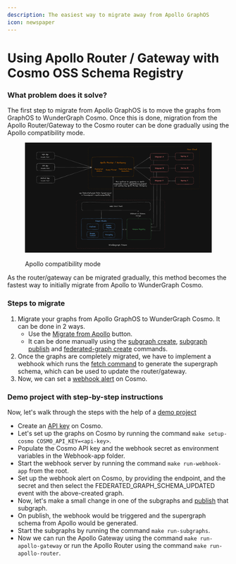 ```yaml
---
description: The easiest way to migrate away from Apollo GraphOS
icon: newspaper
---
```


# Using Apollo Router / Gateway with Cosmo OSS Schema Registry

### What problem does it solve?

The first step to migrate from Apollo GraphOS is to move the graphs from GraphOS to WunderGraph Cosmo. Once this is done, migration from the Apollo Router/Gateway to the Cosmo router can be done gradually using the Apollo compatibility mode.&#x20;

<figure><img src="../.gitbook/assets/image (125).png" alt=""><figcaption><p>Apollo compatibility mode</p></figcaption></figure>

As the router/gateway can be migrated gradually, this method becomes the fastest way to initially migrate from Apollo to WunderGraph Cosmo.

### Steps to migrate

1. Migrate your graphs from Apollo GraphOS to WunderGraph Cosmo. It can be done in 2 ways.
   * Use the [Migrate from Apollo](../studio/migrate-from-apollo.md) button.
   * It can be done manually using the [subgraph create](../cli/subgraph/create.md), [subgraph publish](../cli/subgraph/publish.md) and [federated-graph create](../cli/federated-graph/create.md) commands.
2. Once the graphs are completely migrated, we have to implement a webhook which runs the [fetch command](../cli/federated-graph/fetch.md) to generate the supergraph schema, which can be used to update the router/gateway.
3. Now, we can set a [webhook alert](../studio/alerts-and-notifications/webhooks.md#how-to-set-up-webhook-notifications) on Cosmo.

### Demo project with step-by-step instructions

Now, let's walk through the steps with the help of a [demo project](https://github.com/wundergraph/apollo-federation-compatibility-demo)

* Create an [API key](../studio/api-keys/) on Cosmo.
* Let's set up the graphs on Cosmo by running the command `make setup-cosmo COSMO_API_KEY=<api-key>`.
* Populate the Cosmo API key and the webhook secret as environment variables in the Webhook-app folder.
* Start the webhook server by running the command `make run-webhook-app` from the root.
* Set up the webhook alert on Cosmo, by providing the endpoint, and the secret and then select the FEDERATED\_GRAPH\_SCHEMA\_UPDATED event with the above-created graph.
* Now, let's make a small change in one of the subgraphs and [publish](../cli/subgraph/publish.md) that subgraph.
* On publish, the webhook would be triggered and the supergraph schema from Apollo would be generated.
* Start the subgraphs by running the command `make run-subgraphs`.
* Now we can run the Apollo Gateway using the command `make run-apollo-gateway` or run the Apollo Router using the command `make run-apollo-router`.
